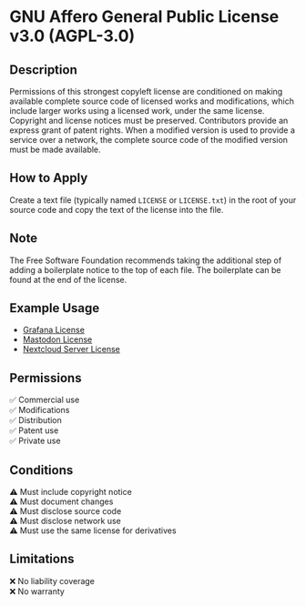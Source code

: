# GNU Affero General Public License v3.0 (AGPL-3.0)

## Description
Permissions of this strongest copyleft license are conditioned on making available complete source code of licensed works and modifications, which include larger works using a licensed work, under the same license. Copyright and license notices must be preserved. Contributors provide an express grant of patent rights. When a modified version is used to provide a service over a network, the complete source code of the modified version must be made available.

## How to Apply
Create a text file (typically named `LICENSE` or `LICENSE.txt`) in the root of your source code and copy the text of the license into the file.

## Note
The Free Software Foundation recommends taking the additional step of adding a boilerplate notice to the top of each file. The boilerplate can be found at the end of the license.

## Example Usage
- [Grafana License](https://github.com/grafana/grafana/blob/main/LICENSE)  
- [Mastodon License](https://github.com/mastodon/mastodon/blob/main/LICENSE)  
- [Nextcloud Server License](https://github.com/nextcloud/server/blob/master/COPYING)  

## Permissions
✅ Commercial use  
✅ Modifications  
✅ Distribution  
✅ Patent use  
✅ Private use  

## Conditions
⚠️ Must include copyright notice  
⚠️ Must document changes  
⚠️ Must disclose source code  
⚠️ Must disclose network use  
⚠️ Must use the same license for derivatives  

## Limitations
❌ No liability coverage  
❌ No warranty  
